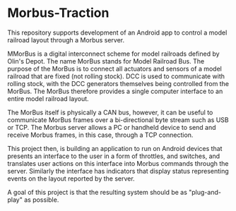 Morbus-Traction
===============

This repository supports development of an Android app to control a model
railroad layout through a Morbus server.

MMorBus is a digital interconnect scheme for model railroads defined by
Olin's Depot.  The name MorBus stands for Model Railroad Bus.  The purpose
of the MorBus is to connect all actuators and sensors of a model railroad
that are fixed (not rolling stock).  DCC is used to communicate with rolling
stock, with the DCC generators themselves being controlled from the MorBus.
The MorBus therefore provides a single computer interface to an entire model
railroad layout. 

The MorBus itself is physically a CAN bus, however, it can be useful to
communicate MorBus frames over a bi-directional byte stream such as USB or
TCP. The Morbus server allows a PC or handheld device to send and receive
Morbus frames, in this case, through a TCP connection.

This project then, is building an application to run on Android devices that
presents an interface to the user in a form of throttles, and switches, and
translates user actions on this interface into Morbus commands through the
server. Similarly the interface has indicators that display status representing
events on the layout reported by the server.

A goal of this project is that the resulting system should be as "plug-and-play"
as possible.
